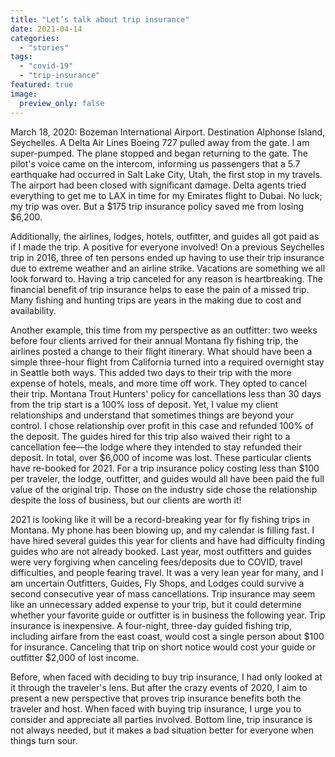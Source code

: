 ```yaml
---
title: "Let’s talk about trip insurance"
date: 2021-04-14
categories: 
  - "stories"
tags: 
  - "covid-19"
  - "trip-insurance"
featured: true
image:
  preview_only: false
---
```


March 18, 2020: Bozeman International Airport. Destination Alphonse Island, Seychelles. A Delta Air Lines Boeing 727 pulled away from the gate. I am super-pumped. The plane stopped and began returning to the gate. The pilot's voice came on the intercom, informing us passengers that a 5.7 earthquake had occurred in Salt Lake City, Utah, the first stop in my travels. The airport had been closed with significant damage. Delta agents tried everything to get me to LAX in time for my Emirates flight to Dubai. No luck; my trip was over. But a $175 trip insurance policy saved me from losing $6,200.

Additionally, the airlines, lodges, hotels, outfitter, and guides all got paid as if I made the trip. A positive for everyone involved! On a previous Seychelles trip in 2016, three of ten persons ended up having to use their trip insurance due to extreme weather and an airline strike. Vacations are something we all look forward to. Having a trip canceled for any reason is heartbreaking. The financial benefit of trip insurance helps to ease the pain of a missed trip. Many fishing and hunting trips are years in the making due to cost and availability.

Another example, this time from my perspective as an outfitter: two weeks before four clients arrived for their annual Montana fly fishing trip, the airlines posted a change to their flight itinerary. What should have been a simple three-hour flight from California turned into a required overnight stay in Seattle both ways. This added two days to their trip with the more expense of hotels, meals, and more time off work. They opted to cancel their trip. Montana Trout Hunters' policy for cancellations less than 30 days from the trip start is a 100% loss of deposit. Yet, I value my client relationships and understand that sometimes things are beyond your control. I chose relationship over profit in this case and refunded 100% of the deposit. The guides hired for this trip also waived their right to a cancellation fee—the lodge where they intended to stay refunded their deposit. In total, over $6,000 of income was lost. These particular clients have re-booked for 2021. For a trip insurance policy costing less than $100 per traveler, the lodge, outfitter, and guides would all have been paid the full value of the original trip. Those on the industry side chose the relationship despite the loss of business, but our clients are worth it!

2021 is looking like it will be a record-breaking year for fly fishing trips in Montana. My phone has been blowing up, and my calendar is filling fast. I have hired several guides this year for clients and have had difficulty finding guides who are not already booked. Last year, most outfitters and guides were very forgiving when canceling fees/deposits due to COVID, travel difficulties, and people fearing travel. It was a very lean year for many, and I am uncertain Outfitters, Guides, Fly Shops, and Lodges could survive a second consecutive year of mass cancellations. Trip insurance may seem like an unnecessary added expense to your trip, but it could determine whether your favorite guide or outfitter is in business the following year. Trip insurance is inexpensive. A four-night, three-day guided fishing trip, including airfare from the east coast, would cost a single person about $100 for insurance. Canceling that trip on short notice would cost your guide or outfitter $2,000 of lost income.

Before, when faced with deciding to buy trip insurance, I had only looked at it through the traveler's lens. But after the crazy events of 2020, I aim to present a new perspective that proves trip insurance benefits both the traveler and host. When faced with buying trip insurance, I urge you to consider and appreciate all parties involved. Bottom line, trip insurance is not always needed, but it makes a bad situation better for everyone when things turn sour.
